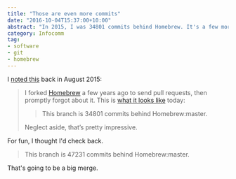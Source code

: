 ```yaml
---
title: "Those are even more commits"
date: "2016-10-04T15:37:00+10:00"
abstract: "In 2015, I was 34801 commits behind Homebrew. It's a few more now!"
category: Infocomm
tag:
- software
- git
- homebrew
---
```

I [noted this] back in August 2015:

<blockquote>
<p>I forked <a href="https://github.com/Homebrew/homebrew">Homebrew</a> a few years ago to send pull requests, then promptly forgot about it. This is <a href="https://github.com/RubenSchade/homebrew">what it looks like</a> today:</p>

<blockquote>
This branch is 34801 commits behind Homebrew:master. 
</blockquote>

<p>Neglect aside, that’s pretty impressive.</p>
</blockquote>

For fun, I thought I'd check back.

> This branch is 47231 commits behind Homebrew:master. 

That's going to be a big merge.

[noted this]: https://rubenerd.com/thats-a-lot-of-commits/

